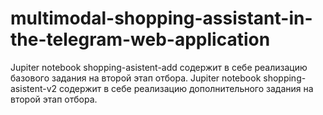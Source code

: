 # multimodal-shopping-assistant-in-the-telegram-web-application
Jupiter notebook shopping-asistent-add содержит в себе реализацию базового задания на второй этап отбора.
Jupiter notebook shopping-asistent-v2 содержит в себе реализацию дополнительного задания на второй этап отбора.
